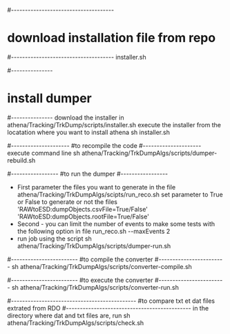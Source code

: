 #-------------------------------------
# download installation file from repo
#-------------------------------------
installer.sh

#---------------
# install dumper
#---------------
download the installer in athena/Tracking/TrkDump/scripts/installer.sh
execute the installer from the locatation where you want to install athena
sh installer.sh

#---------------------
#to recompile the code
#---------------------
execute command line
sh athena/Tracking/TrkDumpAlgs/scripts/dumper-rebuild.sh

#-----------------
#to run the dumper
#-----------------
* First parameter the files you want to generate in the file athena/Tracking/TrkDumpAlgs/scipts/run_reco.sh
  set parameter to True or False to generate or not the files
  'RAWtoESD:dumpObjects.csvFile=True/False'
  'RAWtoESD:dumpObjects.rootFile=True/False'
* Second - you can limit the number of events to make some tests with the following option in file run_reco.sh
  --maxEvents 2
* run job using the script
sh athena/Tracking/TrkDumpAlgs/scripts/dumper-run.sh

#------------------------
#to compile the converter
#------------------------
sh athena/Tracking/TrkDumpAlgs/scripts/converter-compile.sh

#------------------------
#to execute the converter
#------------------------
sh athena/Tracking/TrkDumpAlgs/scripts/converter-run.sh

#---------------------------------------------
#to compare txt et dat files extrated from RDO
#---------------------------------------------
in the directory where dat and txt files are, run
sh athena/Tracking/TrkDumpAlgs/scripts/check.sh
